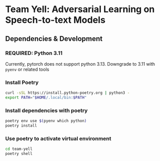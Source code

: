 # Team Yell: Adversarial Learning on Speech-to-text Models

## Dependencies & Development

### REQUIRED: Python 3.11

Currently, pytorch does not support python 3.13. Downgrade to 3.11 with `pyenv` or related tools

### Install Poetry

```bash
curl -sSL https://install.python-poetry.org | python3 -
export PATH="$HOME/.local/bin:$PATH"
```

### Install dependencies with poetry

```bash
poetry env use $(pyenv which python)
poetry install
```

### Use poetry to activate virtual environment

```bash
cd team-yell
poetry shell
```
